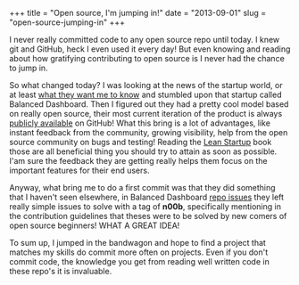 +++
title = "Open source, I'm jumping in!"
date = "2013-09-01"
slug = "open-source-jumping-in"
+++

I never really committed code to any open source repo until today. I knew git and GitHub, heck I even used it every day! But even knowing and reading about how gratifying contributing to open source is I never had the chance to jump in.

So what changed today? I was looking at the news of the startup world, or at least [what they want me to know](https://news.ycombinator.com/) and stumbled upon that startup called Balanced Dashboard. Then I figured out they had a pretty cool model based on really open source, their most current iteration of the product is always [publicly available](https://github.com/balanced/balanced-dashboard) on GitHub! What this bring is a lot of advantages, like instant feedback from the community, growing visibility, help from the open source community on bugs and  testing! Reading the [Lean Startup](http://theleanstartup.com/) book those are all beneficial thing you should try to attain as soon as possible. I'am sure the feedback they are getting really helps them focus on the important features for their end users.

Anyway, what bring me to do a first commit was that they did something that I haven't seen elsewhere, in Balanced Dashboard [repo issues](https://github.com/balanced/balanced-dashboard/issues?state=open) they left really simple issues to solve with a tag of __n00b__, specifically mentioning in the contribution guidelines that theses were to be solved by new comers of open source beginners! WHAT A GREAT IDEA!

To sum up, I jumped in the bandwagon and hope to find a project that matches my skills do commit more often on projects. Even if you don't commit code, the knowledge you get from reading well written code in these repo's it is invaluable.
